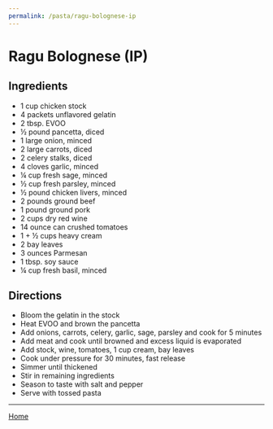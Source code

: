 ```yaml
---
permalink: /pasta/ragu-bolognese-ip
---
```

# Ragu Bolognese (IP)

## Ingredients

- 1 cup chicken stock
- 4 packets unflavored gelatin
- 2 tbsp. EVOO
- ½ pound pancetta, diced
- 1 large onion, minced
- 2 large carrots, diced
- 2 celery stalks, diced
- 4 cloves garlic, minced
- ¼ cup fresh sage, minced
- ½ cup fresh parsley, minced
- ½ pound chicken livers, minced
- 2 pounds ground beef
- 1 pound ground pork
- 2 cups dry red wine
- 14 ounce can crushed tomatoes
- 1 + ½ cups heavy cream
- 2 bay leaves
- 3 ounces Parmesan
- 1 tbsp. soy sauce
- ¼ cup fresh basil, minced

## Directions

- Bloom the gelatin in the stock
- Heat EVOO and brown the pancetta
- Add onions, carrots, celery, garlic, sage, parsley and cook for 5 minutes
- Add meat and cook until browned and excess liquid is evaporated
- Add stock, wine, tomatoes, 1 cup cream, bay leaves
- Cook under pressure for 30 minutes, fast release
- Simmer until thickened
- Stir in remaining ingredients
- Season to taste with salt and pepper
- Serve with tossed pasta

---

[Home](https://thomasjbarrett82.github.io)
